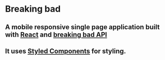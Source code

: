 # Breaking bad

## A mobile responsive single page application built with [React](https://reactjs.org) and [breaking bad API](https://breakingbadapi.com)

## It uses [Styled Components](https://www.styled-components.com) for styling.
